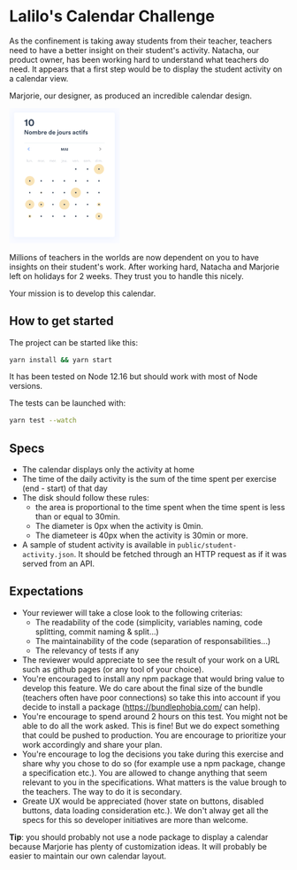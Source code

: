 # Lalilo's Calendar Challenge

As the confinement is taking away students from their teacher, teachers need to have a better insight on their student's activity. Natacha, our product owner, has been working hard to understand what teachers do need. It appears that a first step would be to display the student activity on a calendar view.

Marjorie, our designer, as produced an incredible calendar design.

<img src="./calendar.png" width="200" />

Millions of teachers in the worlds are now dependent on you to have insights on their student's work. After working hard, Natacha and Marjorie left on holidays for 2 weeks. They trust you to handle this nicely.

Your mission is to develop this calendar.

## How to get started

The project can be started like this:

```bash
yarn install && yarn start
```

It has been tested on Node 12.16 but should work with most of Node versions.

The tests can be launched with:

```bash
yarn test --watch
```

## Specs

- The calendar displays only the activity at home
- The time of the daily activity is the sum of the time spent per exercise (end - start) of that day
- The disk should follow these rules:
  - the area is proportional to the time spent when the time spent is less than or equal to 30min.
  - The diameter is 0px when the activity is 0min.
  - The diameteer is 40px when the activity is 30min or more.
- A sample of student activity is available in `public/student-activity.json`. It should be fetched through an HTTP request as if it was served from an API.

## Expectations

- Your reviewer will take a close look to the following criterias:
  - The readability of the code (simplicity, variables naming, code splitting, commit naming & split...)
  - The maintainability of the code (separation of responsabilities...)
  - The relevancy of tests if any
- The reviewer would appreciate to see the result of your work on a URL such as github pages (or any tool of your choice).
- You're encouraged to install any npm package that would bring value to develop this feature. We do care about the final size of the bundle (teachers often have poor connections) so take this into account if you decide to install a package (https://bundlephobia.com/ can help).
- You're encourage to spend around 2 hours on this test. You might not be able to do all the work asked. This is fine! But we do expect something that could be pushed to production. You are encourage to prioritize your work accordingly and share your plan.
- You're encourage to log the decisions you take during this exercise and share why you chose to do so (for example use a npm package, change a specification etc.). You are allowed to change anything that seem relevant to you in the specifications. What matters is the value brough to the teachers. The way to do it is secondary.
- Greate UX would be appreciated (hover state on buttons, disabled buttons, data loading consideration etc.). We don't alway get all the specs for this so developer initiatives are more than welcome.

**Tip**: you should probably not use a node package to display a calendar because Marjorie has plenty of customization ideas. It will probably be easier to maintain our own calendar layout.

